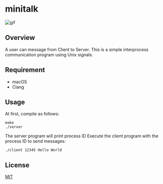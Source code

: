 # minitalk
![gif](https://github.com/yuto1009/minitalk/blob/main/minitalk.gif)
## Overview
A user can message from Client to Server.
This is a simple interprocess communication program using Unix signals.
## Requirement
- macOS
- Clang
## Usage
At first, compile as follows:
```
make
./server
```
The server program will print process ID
Execute the client program with the process ID to send messages:
```
./client 12345 Hello World
```

## License
[MIT](https://github.com/yuto1009/minitalk/blob/master/LICENSE)
